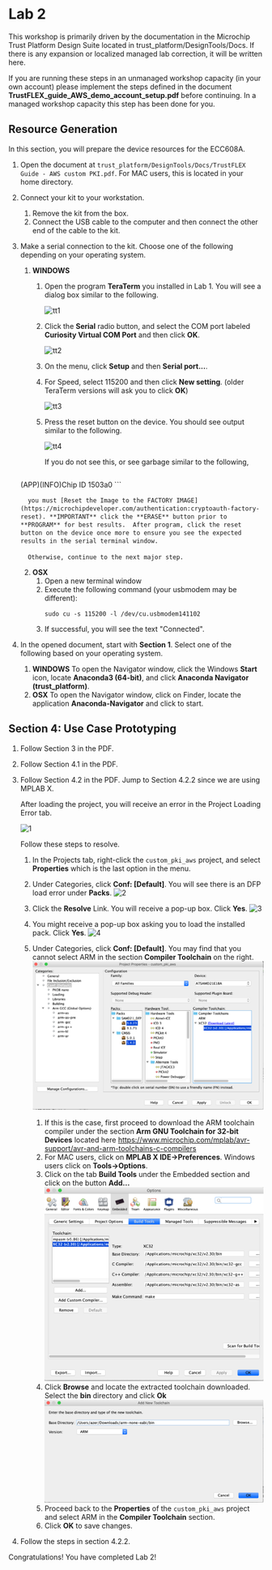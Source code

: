 # Lab 2

This workshop is primarily driven by the documentation in the Microchip Trust Platform Design Suite located in trust_platform/DesignTools/Docs.  If there is any expansion or localized managed lab correction, it will be written here.

If you are running these steps in an unmanaged workshop capacity (in your own account) please implement the steps defined in the document **TrustFLEX_guide_AWS_demo_account_setup.pdf** before continuing.  In a managed workshop capacity this step has been done for you.

## Resource Generation

In this section, you will prepare the device resources for the ECC608A.

1. Open the document at `trust_platform/DesignTools/Docs/TrustFLEX Guide - AWS custom PKI.pdf`. For MAC users, this is located in your home directory.
2. Connect your kit to your workstation.
   1. Remove the kit from the box.
   2. Connect the USB cable to the computer and then connect the other end of the cable to the kit.
3. Make a serial connection to the kit.  Choose one of the following depending on your operating system.
   1. **WINDOWS**
      1. Open the program **TeraTerm** you installed in Lab 1.  You will see a dialog box similar to the following.

         ![tt1](workshop-images/2_tt_1.PNG)

      2. Click the **Serial** radio button, and select the COM port labeled **Curiosity Virtual COM Port** and then click **OK**.

         ![tt2](workshop-images/2_tt_2.PNG)

      3. On the menu, click **Setup** and then **Serial port...**.
      4. For Speed, select 115200 and then click **New setting**.  (older TeraTerm versions will ask you to click **OK**)

         ![tt3](workshop-images/2_tt_3.PNG)
      5. Press the reset button on the device.  You should see output similar to the following.

         ![tt4](workshop-images/2_tt_4.PNG)

         If you do not see this, or see garbage similar to the following,

         ```text
   (APP)(INFO)Chip ID 1503a0
          ```   

         you must [Reset the Image to the FACTORY IMAGE](https://microchipdeveloper.com/authentication:cryptoauth-factory-reset). **IMPORTANT** click the **ERASE** button prior to **PROGRAM** for best results.  After program, click the reset button on the device once more to ensure you see the expected results in the serial terminal window.

         Otherwise, continue to the next major step.
   2. **OSX**
      1. Open a new terminal window
      2. Execute the following command (your usbmodem may be different):
         ```console
         sudo cu -s 115200 -l /dev/cu.usbmodem141102
         ```
      3. If successful, you will see the text "Connected".

2. In the opened document, start with **Section 1**.  Select one of the following based on your operating system.
   1. **WINDOWS** To open the Navigator window, click the Windows **Start** icon, locate **Anaconda3 (64-bit)**, and click **Anaconda Navigator (trust_platform)**.
   2. **OSX** To open the Navigator window, click on Finder, locate the application **Anaconda-Navigator** and click to start.

## Section 4: Use Case Prototyping

   1. Follow Section 3 in the PDF.
   2. Follow Section 4.1 in the PDF.
   3. Follow Section 4.2 in the PDF.  Jump to Section 4.2.2 since we are using MPLAB X.

      After loading the project, you will receive an error in the Project Loading Error tab.

      ![1](workshop-images/mplabx_config_error.PNG)

      Follow these steps to resolve.

      1. In the Projects tab, right-click the `custom_pki_aws` project, and select **Properties** which is the last option in the menu.
      
      3. Under Categories, click **Conf: [Default]**.  You will see there is an DFP load error under **Packs**.
         ![2](workshop-images/mplabx_config_error_2.PNG)

      4. Click the **Resolve** Link. You will receive a pop-up box.  Click **Yes**.
         ![3](workshop-images/mplabx_config_error_3.PNG)
         
      5. You might receive a pop-up box asking you to load the installed pack.  Click **Yes**.
         ![4](workshop-images/mplabx_config_error_4.PNG)
      
      2. Under Categories, click **Conf: [Default]**.  You may find that you cannot select ARM in the section **Compiler Toolchain** on the right.
         ![5](workshop-images/mplabx_config_missing_ARM.PNG)
         
         1. If this is the case, first proceed to download the ARM toolchain compiler under the section **Arm GNU Toolchain for 32-bit Devices** located here https://www.microchip.com/mplab/avr-support/avr-and-arm-toolchains-c-compilers
         2. For MAC users, click on **MPLAB X IDE->Preferences**. Windows users click on **Tools->Options**.
         3. Click on the tab **Build Tools** under the Embedded section and click on the button **Add...**
            ![6](workshop-images/mplabx_add_toolchain.PNG)
         4. Click **Browse** and locate the extracted toolchain downloaded. Select the **bin** directory and click **Ok**
            ![7](workshop-images/mplabx_add_toolchain_save.PNG)
         5. Proceed back to the **Properties** of the `custom_pki_aws` project and select ARM in the **Compiler Toolchain** section.
         6. Click **OK** to save changes.
         
   4. Follow the steps in section 4.2.2.

Congratulations! You have completed Lab 2!
